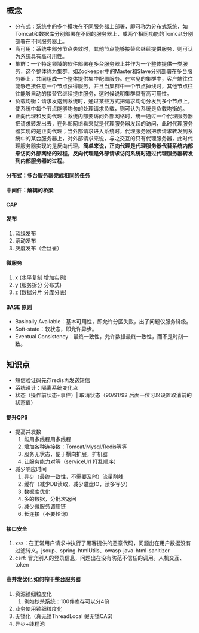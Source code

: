 ## 概念
- 分布式：系统中的多个模块在不同服务器上部署，即可称为分布式系统，如Tomcat和数据库分别部署在不同的服务器上，或两个相同功能的Tomcat分别部署在不同服务器上。
- 高可用：系统中部分节点失效时，其他节点能够接替它继续提供服务，则可认为系统具有高可用性。
- 集群：一个特定领域的软件部署在多台服务器上并作为一个整体提供一类服务，这个整体称为集群。如Zookeeper中的Master和Slave分别部署在多台服务器上，共同组成一个整体提供集中配置服务。在常见的集群中，客户端往往能够连接任意一个节点获得服务，并且当集群中一个节点掉线时，其他节点往往能够自动的接替它继续提供服务，这时候说明集群具有高可用性。
- 负载均衡：请求发送到系统时，通过某些方式把请求均匀分发到多个节点上，使系统中每个节点能够均匀的处理请求负载，则可认为系统是负载均衡的。
- 正向代理和反向代理：系统内部要访问外部网络时，统一通过一个代理服务器把请求转发出去，在外部网络看来就是代理服务器发起的访问，此时代理服务器实现的是正向代理；当外部请求进入系统时，代理服务器把该请求转发到系统中的某台服务器上，对外部请求来说，与之交互的只有代理服务器，此时代理服务器实现的是反向代理。**简单来说，正向代理是代理服务器代替系统内部来访问外部网络的过程，反向代理是外部请求访问系统时通过代理服务器转发到内部服务器的过程**。
#### 分布式：多台服务器完成相同的任务
#### 中间件：解耦的桥梁
#### CAP
#### 发布
1. 蓝绿发布
2. 滚动发布
3. 灰度发布（金丝雀）
#### 微服务
1. x (水平复制 增加实例)
2. y (服务拆分 分布式)
3. z (数据分片 分库分表)

#### BASE 原则
- Basically Available：基本可用性，即允许分区失败，出了问题仅服务降级。
- Soft-state：软状态，即允许异步。
- Eventual Consistency：最终一致性，允许数据最终一致性，而不是时刻一致。

## 知识点
- 短信验证码先存redis再发送短信
- 系统设计：隔离系统变化点
- 状态（操作前状态+事件）| 取消状态（90/91/92 后面一位可以设置取消前的状态值）

#### 提升QPS
- 提高并发数
    1. 能用多线程用多线程
    2. 增加各种连接数：Tomcat/Mysql/Redis等等
    3. 服务无状态，便于横向扩展，扩机器
    4. 让服务能力对等（serviceUrl 打乱顺序）
- 减少响应时间
    1. 异步（最终一致性，不需要及时）流量削峰
    2. 缓存（减少DB读取，减少磁盘IO，读多写少）
    3. 数据库优化
    4. 多的数据，分批次返回
    5. 减少微服务调用链
    6. 长连接（不要轮询）
#### 接口安全
1. xss：在正常用户请求中执行了黑客提供的恶意代码，问题出在用户数据没有过滤转义。jsoup、spring-htmlUtils、owasp-java-html-sanitizer
2. csrf: 冒充别人的登录信息，问题出在没有防范不信任的调用。人机交互、token
#### 高并发优化 如何榨干整台服务器
1. 资源锁细粒度化
    1. 例如秒杀系统：100件库存可以分4份
2. 业务使用锁细粒度化
3. 无锁化（真无锁ThreadLocal 假无锁CAS）
4. 异步+线程池
